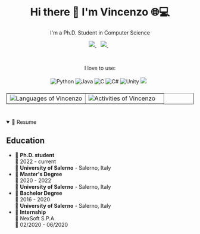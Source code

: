 <h1 align='center'>
  Hi there 👋 I'm Vincenzo 🌐💻
</h1>

<p align='center'>
  I'm a Ph.D. Student in Computer Science
</p>

<p align='center'>
  <a href='https://www.linkedin.com/in/vincenzo-de-martino-21a2a4195/' target="_blank">
    <img src='https://img.shields.io/badge/linkedin-%230077B5.svg?&style=for-the-badge&logo=linkedin&logoColor=white' />
  </a>&nbsp;&nbsp;
  <a href='https://www.instagram.com/vincenzo97dm/' target="_blank">
    <img src='https://img.shields.io/badge/instagram-%23E4405F.svg?&style=for-the-badge&logo=instagram&logoColor=white' />        
  </a>&nbsp;&nbsp;
</p>

<!-- Github Stats -->
<br>

<p align='center'>
  I love to use:<br/><br/>
  <img alt="Python" src="https://img.shields.io/badge/python-%2314354C.svg?style=for-the-badge&logo=python&logoColor=white"/>
  <img alt="Java" src="https://img.shields.io/badge/java-%23ED8B00.svg?style=for-the-badge&logo=java&logoColor=white"/>
  <img alt="C" src="https://img.shields.io/badge/c-%2300599C.svg?style=for-the-badge&logo=c&logoColor=white"/>
  <img alt="C#" src="https://img.shields.io/badge/c%23-%23239120.svg?style=for-the-badge&logo=c-sharp&logoColor=white"/>
  <img alt="Unity" src="https://img.shields.io/badge/unity-%23000000.svg?style=for-the-badge&logo=unity&logoColor=white"/>
  <img src="https://img.shields.io/badge/Swift-FA7343?style=for-the-badge&logo=swift&logoColor=white" />&nbsp;&nbsp;
</p>



###
<table border="none">
<td width="50%" display="inline" border="none">
 <div align="left" width="50%" display="inline">
  <img src="https://github-readme-stats.vercel.app/api/top-langs/?username=kenz097&layout=compact&theme=darcula&hide=HTML&show_icons=true" alt="Languages of Vincenzo" /> 
    </div>
</td>
    <td border="none">
        <div align="left" width="25%">
            <img src="https://github-readme-stats.vercel.app/api?username=kenz097&hide=issues&theme=darcula&show_icons=true" alt="Activities of Vincenzo"/>
     </div>
    </td>
    </table>
    <!--
**kenz097/VincenzoDM** is a ✨ _special_ ✨ repository because its `README.md` (this file) appears on your GitHub profile.

<!-- RESUME -->

<h1></h1>

<details open>
  <summary>📃 Resume</summary>

## Education

- 📖 **Ph.D. student**\
  📆 2022 - current\
  📍 **University of Salerno** - Salerno, Italy
- 📖 **Master's Degree**\
  📆 2020 - 2022\
  📍 **University of Salerno** - Salerno, Italy
- 📖 **Bachelor Degree**\
  📆 2016 - 2020\
  📍 **University of Salerno** - Salerno, Italy
- 📖 **Internship**\
  📍 NexSoft S.P.A.\
  📆 02/2020 - 06/2020
